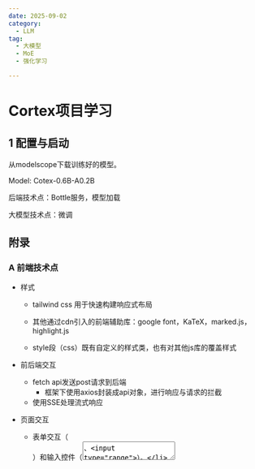 ```yaml
---
date: 2025-09-02
category:
  - LLM
tag:
  - 大模型
  - MoE
  - 强化学习

---
```


# Cortex项目学习

## 1 配置与启动

从modelscope下载训练好的模型。

Model: Cotex-0.6B-A0.2B

后端技术点：Bottle服务，模型加载

大模型技术点：微调



## 附录

### A 前端技术点

- 样式

  - tailwind css 用于快速构建响应式布局
  - 其他通过cdn引入的前端辅助库：google font，KaTeX，marked.js，highlight.js

  - style段（css）既有自定义的样式类，也有对其他js库的覆盖样式

- 前后端交互
  - fetch api发送post请求到后端
    - 框架下使用axios封装成api对象，进行响应与请求的拦截
  - 使用SSE处理流式响应

- 页面交互
  - 表单交互（<form id="chat-form">）和输入控件（<textarea>、<input type="range">）。
  - 自定义样式，如滚动条，动画，过渡
- JavaScript ES6
  - DOM操作（document.addEventListener, getElementById）
  - 异步编程 async await
  - html模板字符串 insertAdjacentHTML与innerHTML
